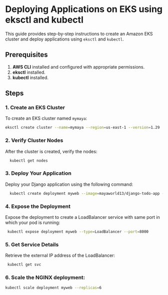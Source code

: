 # Deploying Applications on EKS using eksctl and kubectl

This guide provides step-by-step instructions to create an Amazon EKS cluster and deploy applications using `eksctl` and `kubectl`.

## Prerequisites

1. **AWS CLI** installed and configured with appropriate permissions.
2. **eksctl** installed.
3. **kubectl** installed.

## Steps

### 1. Create an EKS Cluster

To create an EKS cluster named `mymaya`:

  ```sh
  eksctl create cluster --name=mymaya --region=us-east-1 --version=1.29
  ```

### 2. Verify Cluster Nodes

After the cluster is created, verify the nodes:
  ```sh
    kubectl get nodes
  ```

### 3. Deploy Your Application

Deploy your Django application using the following command:
  ```sh
    kubectl create deployment myweb --image=mayaworld13/django-todo-app --port=8000
  ```

### 4. Expose the Deployment
Expose the deployment to create a LoadBalancer service with same port in which your pod is running:

   ```sh
    kubectl expose deployment myweb --type=LoadBalancer --port=8000
   ```

### 5. Get Service Details
Retrieve the external IP address of the LoadBalancer:
   ```sh
    kubectl get svc
   ```

### 6. Scale the NGINX deployment:

   ```sh
   kubectl scale deployment myweb --replicas=6
   ```
